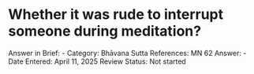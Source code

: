 # Whether it was rude to interrupt someone during meditation?

Answer in Brief: -
 Category: Bhāvana
Sutta References: MN 62
Answer: -
Date Entered: April 11, 2025
Review Status: Not started